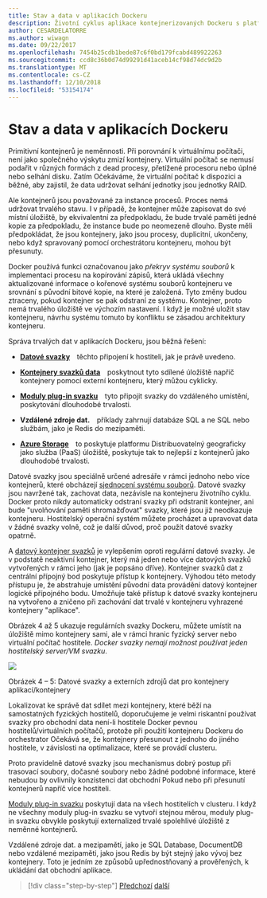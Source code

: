 ```yaml
---
title: Stav a data v aplikacích Dockeru
description: Životní cyklus aplikace kontejnerizovaných Dockeru s platformou a nástroji Microsoft
author: CESARDELATORRE
ms.author: wiwagn
ms.date: 09/22/2017
ms.openlocfilehash: 7454b25cdb1bede87c6f0bd179fcabd489922263
ms.sourcegitcommit: ccd8c36b0d74d99291d41aceb14cf98d74dc9d2b
ms.translationtype: MT
ms.contentlocale: cs-CZ
ms.lasthandoff: 12/10/2018
ms.locfileid: "53154174"
---
```

# <a name="state-and-data-in-docker-applications"></a>Stav a data v aplikacích Dockeru

Primitivní kontejnerů je neměnnosti. Při porovnání k virtuálnímu počítači, není jako společného výskytu zmizí kontejnery. Virtuální počítač se nemusí podařit v různých formách z dead procesy, přetížené procesoru nebo úplné nebo selhání disku. Zatím Očekáváme, že virtuální počítač k dispozici a běžné, aby zajistil, že data udržovat selhání jednotky jsou jednotky RAID.

Ale kontejnerů jsou považované za instance procesů. Proces nemá udržovat trvalého stavu. I v případě, že kontejner může zapisovat do své místní úložiště, by ekvivalentní za předpokladu, že bude trvalé paměti jedné kopie za předpokladu, že instance bude po neomezeně dlouho. Byste měli předpokládat, že jsou kontejnery, jako jsou procesy, duplicitní, ukončeny, nebo když spravovaný pomocí orchestrátoru kontejneru, mohou být přesunuty.

Docker používá funkci označovanou jako *překryv systému souborů* k implementaci procesu na kopírování zápisů, která ukládá všechny aktualizované informace o kořenové systému souborů kontejneru ve srovnání s původní bitové kopie, na které je založená. Tyto změny budou ztraceny, pokud kontejner se pak odstraní ze systému. Kontejner, proto nemá trvalého úložiště ve výchozím nastavení. I když je možné uložit stav kontejneru, návrhu systému tomuto by konfliktu se zásadou architektury kontejneru.

Správa trvalých dat v aplikacích Dockeru, jsou běžná řešení:

-   [**Datové svazky**](https://docs.docker.com/engine/tutorials/dockervolumes/) těchto připojení k hostiteli, jak je právě uvedeno.

-   [**Kontejnery svazků data**](https://docs.docker.com/engine/tutorials/dockervolumes/#/creating-and-mounting-a-data-volume-container) poskytnout tyto sdílené úložiště napříč kontejnery pomocí externí kontejneru, který můžou cyklicky.

-   [**Moduly plug-in svazku**](https://docs.docker.com/engine/tutorials/dockervolumes/#/mount-a-shared-storage-volume-as-a-data-volume) tyto připojit svazky do vzdáleného umístění, poskytování dlouhodobé trvalosti.

-   **Vzdálené zdroje dat.** příklady zahrnují databáze SQL a ne SQL nebo službám, jako je Redis do mezipaměti.

-   [**Azure Storage**](https://docs.microsoft.com/azure/storage/) to poskytuje platformu Distribuovatelný geograficky jako služba (PaaS) úložiště, poskytuje tak to nejlepší z kontejnerů jako dlouhodobé trvalosti.

Datové svazky jsou speciálně určené adresáře v rámci jednoho nebo více kontejnerů, které obcházejí [sjednocení systému souborů](https://docs.docker.com/glossary/?term=Union%20file%20system). Datové svazky jsou navržené tak, zachovat data, nezávisle na kontejneru životního cyklu. Docker proto nikdy automaticky odstraní svazky při odstranit kontejner, ani bude "uvolňování paměti shromažďovat" svazky, které jsou již neodkazuje kontejneru. Hostitelský operační systém můžete procházet a upravovat data v žádné svazky volně, což je další důvod, proč použít datové svazky opatrně.

A [datový kontejner svazků](https://docs.docker.com/glossary/?term=volume) je vylepšením oproti regulární datové svazky. Je v podstatě neaktivní kontejner, který má jeden nebo více datových svazků vytvořených v rámci jeho (jak je popsáno dříve). Kontejner svazků dat z centrální přípojný bod poskytuje přístup k kontejnery. Výhodou této metody přístupu je, že abstrahuje umístění původní data provádění datový kontejner logické přípojného bodu. Umožňuje také přístup k datové svazky kontejneru na vytvořeno a zničeno při zachování dat trvalé v kontejneru vyhrazené kontejnery "aplikace".

Obrázek 4 až 5 ukazuje regulárních svazky Dockeru, můžete umístit na úložiště mimo kontejnery sami, ale v rámci hranic fyzický server nebo virtuální počítač hostitele. *Docker svazky nemají možnost používat jeden hostitelský server/VM svazku*.

![](./media/image5.png)

Obrázek 4 – 5: Datové svazky a externích zdrojů dat pro kontejnery aplikací/kontejnery

Lokalizovat ke správě dat sdílet mezi kontejnery, které běží na samostatných fyzických hostitelů, doporučujeme je velmi riskantní používat svazky pro obchodní data není-li hostitele Docker pevnou hostitelů/virtuálních počítačů, protože při použití kontejneru Dockeru do orchestrator Očekává se, že kontejnery přesunout z jednoho do jiného hostitele, v závislosti na optimalizace, které se provádí clusteru.

Proto pravidelně datové svazky jsou mechanismus dobrý postup při trasovací soubory, dočasné soubory nebo žádné podobné informace, které nebudou by ovlivnily konzistenci dat obchodní Pokud nebo při přesunutí kontejnerů napříč více hostiteli.

[Moduly plug-in svazku](https://docs.docker.com/engine/extend/plugins_volume/) poskytují data na všech hostitelích v clusteru. I když ne všechny moduly plug-in svazku se vytvoří stejnou měrou, moduly plug-in svazku obvykle poskytují externalized trvalé spolehlivé úložiště z neměnné kontejnerů.

Vzdálené zdroje dat. a mezipamětí, jako je SQL Database, DocumentDB nebo vzdálené mezipaměti, jako jsou Redis by být stejný jako vývoj bez kontejnery. Toto je jedním ze způsobů upřednostňovaný a prověřených, k ukládání dat obchodní aplikace.

>[!div class="step-by-step"]
>[Předchozí](monolithic-applications.md)
>[další](soa-applications.md)